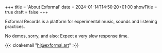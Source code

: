 +++
title = 'About Exformal'
date = 2024-01-14T14:50:20+01:00
showTitle = true
draft = false
+++

Exformal Records is a platform for experimental music, sounds and listening practices.

No demos, sorry, and also: Expect a very slow response time.

{{< cloakemail "hi@exformal.art" >}} 
